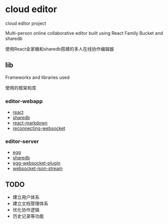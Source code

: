 # cloud editor

cloud editor project

Multi-person online collaborative editor built using React Family Bucket and sharedb 

使用React全家桶和sharedb搭建的多人在线协作编辑器

## lib

Frameworks and libraries used 

使用的框架和库

### editor-webapp

* [react]()
* [sharedb](https://github.com/share/sharedb)
* [react-markdown](https://github.com/remarkjs/react-markdown)
* [reconnecting-websocket](https://github.com/joewalnes/reconnecting-websocket)

### editor-server

* [egg](https://eggjs.org/)
* [sharedb](https://github.com/share/sharedb)
* [egg-websocket-plugin](https://github.com/flarestart/egg-websocket-plugin)
* [websocket-json-stream](https://github.com/avital/websocket-json-stream)

## TODO

* 建立用户体系
* 建立文档管理体系
* 优化协作逻辑
* 历史记录等功能
